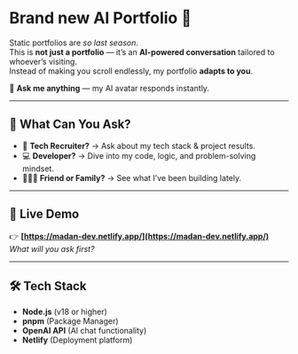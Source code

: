 # Brand new AI Portfolio 🤖

Static portfolios are *so last season*.  
This is **not just a portfolio** — it’s an **AI-powered conversation** tailored to whoever’s visiting.  
Instead of making you scroll endlessly, my portfolio **adapts to you**.  

💬 **Ask me anything** — my AI avatar responds instantly.

---

## 🌟 What Can You Ask?

- 🧠 **Tech Recruiter?** → Ask about my tech stack & project results.  
- 💻 **Developer?** → Dive into my code, logic, and problem-solving mindset.  
- 🧑‍🤝‍🧑 **Friend or Family?** → See what I’ve been building lately.  

---

## 🚀 Live Demo

👉 **[https://madan-dev.netlify.app/](https://madan-dev.netlify.app/)**  
*What will you ask first?*

---

## 🛠 Tech Stack

- **Node.js** (v18 or higher)
- **pnpm** (Package Manager)
- **OpenAI API** (AI chat functionality)
- **Netlify** (Deployment platform)
